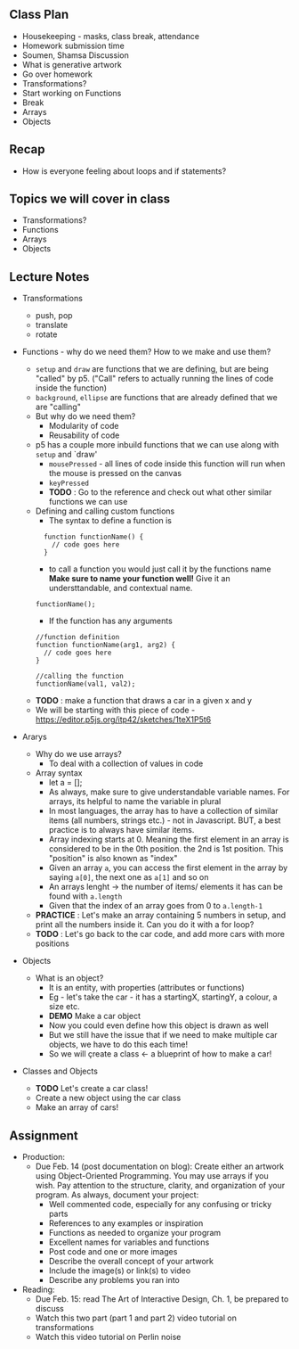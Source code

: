 ## Class Plan
* Housekeeping - masks, class break, attendance
* Homework submission time
* Soumen, Shamsa Discussion
* What is generative artwork
* Go over homework
* Transformations?
* Start working on Functions
* Break
* Arrays
* Objects

## Recap
* How is everyone feeling about loops and if statements?

## Topics we will cover in class
* Transformations?
* Functions
* Arrays
* Objects

## Lecture Notes
* Transformations
  * push, pop
  * translate
  * rotate 
* Functions - why do we need them? How to we make and use them?
  * `setup` and `draw` are functions that we are defining, but are being "called" by p5. ("Call" refers to actually running the lines of code inside the function)
  * `background`, `ellipse` are functions that are already defined that we are "calling" 
  * But why do we need them?
    * Modularity of code
    * Reusability of code
  * p5 has a couple more inbuild functions that we can use along with `setup` and `draw'
    * `mousePressed` - all lines of code inside this function will run when the mouse is pressed on the canvas
    * `keyPressed`
    * **TODO** : Go to the reference and check out what other similar functions we can use
  * Defining and calling custom functions
    * The syntax to define a function is  
    ```
      function functionName() {
        // code goes here
      }
    ```
    * to call a function you would just call it by the functions name **Make sure to name your function well!** Give it an understtandable, and contextual name.
    ```
    functionName();
    ```
    * If the function has any arguments
    ```
    //function definition
    function functionName(arg1, arg2) {
      // code goes here
    }
    
    //calling the function
    functionName(val1, val2);
    ```
  * **TODO** : make a function that draws a car in a given x and y
  * We will be starting with this piece of code - https://editor.p5js.org/itp42/sketches/1teX1P5t6

* Ararys
  * Why do we use arrays?
    * To deal with a collection of values in code
  * Array syntax
    * let a = [];
    * As always, make sure to give understandable variable names. For arrays, its helpful to name the variable in plural    
    * In most languages, the array has to have a collection of similar items (all numbers, strings etc.) - not in Javascript. BUT, a best practice is to always have similar items.
    * Array indexing starts at 0. Meaning the first element in an array is considered to be in the 0th position. the 2nd is 1st position. This "position" is also known as "index"
    * Given an array `a`, you can access the first element in the array by saying `a[0]`, the next one as `a[1]` and so on
    * An arrays lenght -> the number of items/ elements it has can be found with `a.length`
    * Given that the index of an array goes from 0 to `a.length-1`
  * **PRACTICE**  : Let's make an array containing 5 numbers in setup, and print all the numbers inside it. Can you do it with a for loop?
  * **TODO** : Let's go back to the car code, and add more cars with more positions

* Objects
  * What is an object?
    * It is an entity, with properties (attributes or functions)
    * Eg - let's take the car - it has a startingX, startingY, a colour, a size etc.
    * **DEMO** Make a car object
    * Now you could even define how this object is drawn as well
    * But we still have the issue that if we need to make multiple car objects, we have to do this each time!
    * So we will çreate a class <- a blueprint of how to make a car!

* Classes and Objects
  * **TODO** Let's create a car class!
  * Create a new object using the car class
  * Make an array of cars!
 
## Assignment

* Production:
    * Due Feb. 14 (post documentation on blog): Create either an artwork using Object-Oriented Programming. You may use arrays if you wish. Pay attention to the structure, clarity, and organization of your program. As always, document your project:
        * Well commented code, especially for any confusing or tricky parts
        * References to any examples or inspiration
        * Functions as needed to organize your program
        * Excellent names for variables and functions
        * Post code and one or more images
        * Describe the overall concept of your artwork
        * Include the image(s) or link(s) to video
        * Describe any problems you ran into
* Reading:
    * Due Feb. 15: read The Art of Interactive Design, Ch. 1, be prepared to discuss
    * Watch this two part (part 1 and part 2) video tutorial on transformations
    * Watch this video tutorial on Perlin noise


